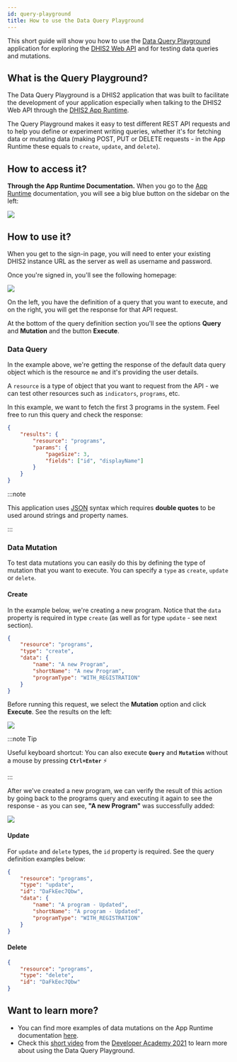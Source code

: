 ```yaml
---
id: query-playground
title: How to use the Data Query Playground
---
```


This short guide will show you how to use the [Data Query Playground](https://play.dhis2.org/demo/api/apps/query-playground/index.html) application for exploring the [DHIS2 Web API](https://docs.dhis2.org/en/develop/using-the-api/dhis-core-version-236/metadata.html#webapi_browsing_the_web_api) and for testing data queries and mutations.

## What is the Query Playground?

The Data Query Playground is a DHIS2 application that was built to facilitate the development of your application especially when talking to the DHIS2 Web API through the [DHIS2 App Runtime](/docs/app-runtime/getting-started).

The Query Playground makes it easy to test different REST API requests and to help you define or experiment writing queries, whether it's for fetching data or mutating data (making POST, PUT or DELETE requests - in the App Runtime these equals to `create`, `update`, and `delete`).

## How to access it?

**Through the App Runtime Documentation.** When you go to the [App Runtime](/docs/app-runtime/getting-started) documentation, you will see a big blue button on the sidebar on the left:

![](./assets/query-playground-access.png)

## How to use it?

When you get to the sign-in page, you will need to enter your existing DHIS2 instance URL as the server as well as username and password.

Once you're signed in, you'll see the following homepage:

![](./assets/query-playground-homepage.png)

On the left, you have the definition of a query that you want to execute, and on the right, you will get the response for that API request.

At the bottom of the query definition section you'll see the options **Query** and **Mutation** and the button **Execute**.

### Data Query

In the example above, we're getting the response of the default data query object which is the resource `me` and it's providing the user details.

A `resource` is a type of object that you want to request from the API - we can test other resources such as `indicators`, `programs`, etc.

In this example, we want to fetch the first 3 programs in the system. Feel free to run this query and check the response:

```json
{
    "results": {
        "resource": "programs",
        "params": {
            "pageSize": 3,
            "fields": ["id", "displayName"]
        }
    }
}
```

:::note

This application uses [JSON](https://developer.mozilla.org/en-US/docs/Learn/JavaScript/Objects/JSON) syntax which requires **double quotes** to be used around strings and property names.

:::

### Data Mutation

To test data mutations you can easily do this by defining the type of mutation that you want to execute. You can specify a `type` as `create`, `update` or `delete`.

#### Create

In the example below, we're creating a new program. Notice that the `data` property is required in type `create` (as well as for type `update` - see next section).

```json
{
    "resource": "programs",
    "type": "create",
    "data": {
        "name": "A new Program",
        "shortName": "A new Program",
        "programType": "WITH_REGISTRATION"
    }
}
```

Before running this request, we select the **Mutation** option and click **Execute**. See the results on the left:

![](./assets/query-playground-create.png)

:::note Tip

Useful keyboard shortcut: You can also execute **`Query`** and **`Mutation`** without a mouse by pressing **`Ctrl+Enter`** ⚡️

:::

After we've created a new program, we can verify the result of this action by going back to the programs query and executing it again to see the response - as you can see, **"A new Program"** was successfully added:

![](./assets/query-playground-query.png)

#### Update

For `update` and `delete` types, the `id` property is required. See the query definition examples below:

```json
{
    "resource": "programs",
    "type": "update",
    "id": "DaFkEec7Qbw",
    "data": {
        "name": "A program - Updated",
        "shortName": "A program - Updated",
        "programType": "WITH_REGISTRATION"
    }
}
```

#### Delete

```json
{
    "resource": "programs",
    "type": "delete",
    "id": "DaFkEec7Qbw"
}
```

## Want to learn more?

-   You can find more examples of data mutations on the App Runtime documentation [here](/docs/app-runtime/hooks/useDataMutation#example).
-   Check this [short video](https://youtu.be/dnagTunwHls?list=PLo6Seh-066Rze0f3zo-mIRRueKdhw4Vnm) from the [Developer Academy 2021](/events/academy-workshops-2021) to learn more about using the Data Query Playground.
